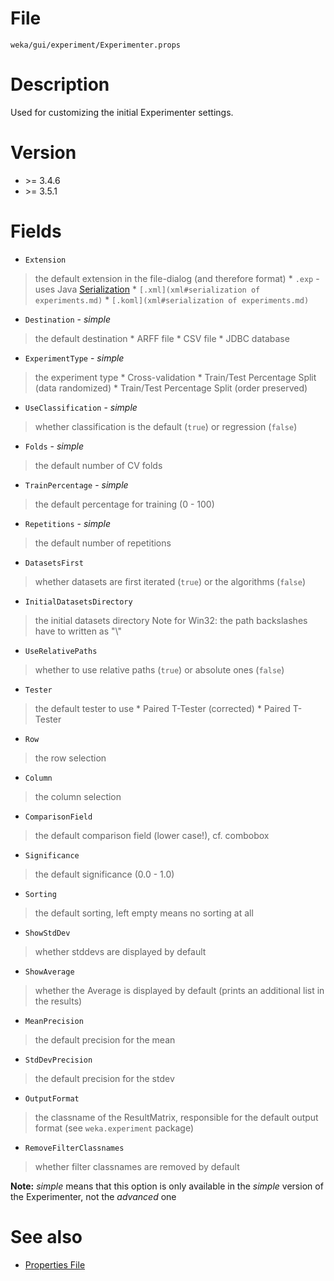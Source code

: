 

# File
`weka/gui/experiment/Experimenter.props`

# Description
Used for customizing the initial Experimenter settings.

# Version
* \>= 3.4.6
* \>= 3.5.1

# Fields
* `Extension`
> the default extension in the file-dialog (and therefore format)
	* `.exp` - uses Java [Serialization](serialization.md)
	* `[.xml](xml#serialization of experiments.md)`
	* `[.koml](xml#serialization of experiments.md)`
* `Destination` - *simple*
> the default destination
	* ARFF file
	* CSV file
	* JDBC database
* `ExperimentType` - *simple*
> the experiment type
	* Cross-validation
	* Train/Test Percentage Split (data randomized)
	* Train/Test Percentage Split (order preserved)
* `UseClassification` - *simple*
> whether classification is the default (`true`) or regression (`false`)
* `Folds` - *simple*
> the default number of CV folds
* `TrainPercentage` - *simple*
> the default percentage for training (0 - 100)
* `Repetitions` - *simple*
> the default number of repetitions
* `DatasetsFirst`
> whether datasets are first iterated (`true`) or the algorithms (`false`)
* `InitialDatasetsDirectory`
> the initial datasets directory
> Note for Win32: 
the path backslashes have to written as "\\"
* `UseRelativePaths`
> whether to use relative paths (`true`) or absolute ones (`false`)
* `Tester`
> the default tester to use
	* Paired T-Tester (corrected)
	* Paired T-Tester
* `Row`
> the row selection
* `Column`
> the column selection
* `ComparisonField`
> the default comparison field (lower case!), cf. combobox
* `Significance`
> the default significance (0.0 - 1.0)
* `Sorting`
> the default sorting, left empty means no sorting at all
* `ShowStdDev`
> whether stddevs are displayed by default
* `ShowAverage`
> whether the Average is displayed by default (prints an additional list in the results)
* `MeanPrecision`
> the default precision for the mean
* `StdDevPrecision`
> the default precision for the stdev
* `OutputFormat`
> the classname of the ResultMatrix, responsible for the default output format (see `weka.experiment` package)
* `RemoveFilterClassnames`
> whether filter classnames are removed by default

**Note:** *simple* means that this option is only available in the *simple* version of the Experimenter, not the *advanced* one

# See also
* [Properties File](properties_file.md)
